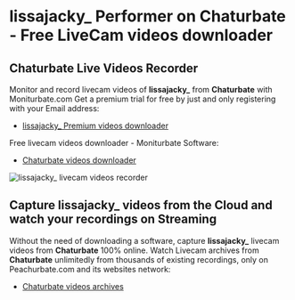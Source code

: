 # lissajacky_ Performer on Chaturbate - Free LiveCam videos downloader

## Chaturbate Live Videos Recorder

Monitor and record livecam videos of **lissajacky_** from **Chaturbate** with Moniturbate.com
Get a premium trial for free by just and only registering with your Email address:
* [lissajacky_ Premium videos downloader](https://moniturbate.com/request-demo-licence-key.html)

Free livecam videos downloader - Moniturbate Software:
* [Chaturbate videos downloader](https://moniturbate.com/moniturbate-download-software.html)

![lissajacky_ livecam videos recorder](https://peachurnet.com/templates/moniturbate-software.png)


## Capture lissajacky_ videos from the Cloud and watch your recordings on Streaming

Without the need of downloading a software, capture **lissajacky_** livecam videos from **Chaturbate** 100% online.
Watch Livecam archives from **Chaturbate** unlimitedly from thousands of existing recordings, only on Peachurbate.com and its websites network:
* [Chaturbate videos archives](https://peachurnet.com/)